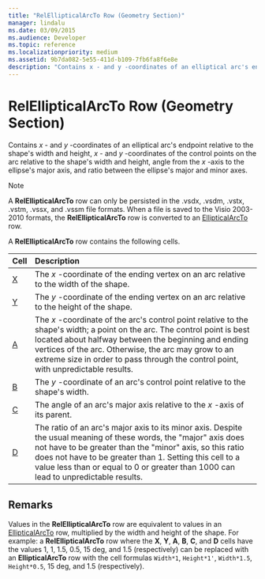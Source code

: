```yaml
---
title: "RelEllipticalArcTo Row (Geometry Section)" 
manager: lindalu
ms.date: 03/09/2015
ms.audience: Developer
ms.topic: reference 
ms.localizationpriority: medium
ms.assetid: 9b7da082-5e55-411d-b109-7fb6fa8f6e8e
description: "Contains x - and y -coordinates of an elliptical arc's endpoint relative to the shape's width and height, x - and y -coordinates of the control points on the arc relative to the shape's width and height, angle from the x -axis to the ellipse's major axis, and ratio between the ellipse's major and minor axes."
---
```


# RelEllipticalArcTo Row (Geometry Section)

Contains *x* - and *y* -coordinates of an elliptical arc's endpoint relative to the shape's width and height, *x* - and *y* -coordinates of the control points on the arc relative to the shape's width and height, angle from the *x* -axis to the ellipse's major axis, and ratio between the ellipse's major and minor axes.
  
> [!NOTE]
> A **RelEllipticalArcTo** row can only be persisted in the .vsdx, .vsdm, .vstx, .vstm, .vssx, and .vssm file formats. When a file is saved to the Visio 2003-2010 formats, the **RelEllipticalArcTo** row is converted to an [EllipticalArcTo](ellipticalarcto-row-geometry-section.md) row.
  
A **RelEllipticalArcTo** row contains the following cells.
  
|**Cell**|**Description**|
|:-----|:-----|
|[X](x-cell-geometry-section.md) <br/> |The *x* -coordinate of the ending vertex on an arc relative to the width of the shape. |
|[Y](y-cell-geometry-section.md) <br/> |The *y* -coordinate of the ending vertex on an arc relative to the height of the shape. |
|[A](a-cell-geometry-section.md) <br/> |The *x* -coordinate of the arc's control point relative to the shape's width; a point on the arc. The control point is best located about halfway between the beginning and ending vertices of the arc. Otherwise, the arc may grow to an extreme size in order to pass through the control point, with unpredictable results. |
|[B](b-cell-geometry-section.md) <br/> |The *y* -coordinate of an arc's control point relative to the shape's width. |
|[C](c-cell-geometry-section.md) <br/> |The angle of an arc's major axis relative to the *x* -axis of its parent. |
|[D](d-cell-geometry-section.md) <br/> |The ratio of an arc's major axis to its minor axis. Despite the usual meaning of these words, the "major" axis does not have to be greater than the "minor" axis, so this ratio does not have to be greater than 1. Setting this cell to a value less than or equal to 0 or greater than 1000 can lead to unpredictable results. |

## Remarks

Values in the **RelEllipticalArcTo** row are equivalent to values in an [EllipticalArcTo](ellipticalarcto-row-geometry-section.md) row, multiplied by the width and height of the shape. For example: a **RelEllipticalArcTo** row where the **X**, **Y**, **A**, **B**, **C**, and **D** cells have the values 1, 1, 1.5, 0.5, 15 deg, and 1.5 (respectively) can be replaced with an **EllipticalArcTo** row with the cell formulas `Width*1`, `Height*1'`, `Width*1.5`, `Height*0.5`, 15 deg, and 1.5 (respectively).
  